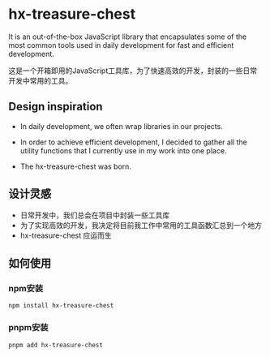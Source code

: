 # hx-treasure-chest

It is an out-of-the-box JavaScript library that encapsulates some of the most common tools used in daily development for fast and efficient development.

这是一个开箱即用的JavaScript工具库，为了快速高效的开发，封装的一些日常开发中常用的工具。

## Design inspiration

- In daily development, we often wrap libraries in our projects.

- In order to achieve efficient development, I decided to gather all the utility functions that I currently use in my work into one place.

- The hx-treasure-chest was born.

## 设计灵感

- 日常开发中，我们总会在项目中封装一些工具库
- 为了实现高效的开发，我决定将目前我工作中常用的工具函数汇总到一个地方
- hx-treasure-chest 应运而生


## 如何使用

### npm安装
```shell
npm install hx-treasure-chest
```

### pnpm安装
```shell
pnpm add hx-treasure-chest
```